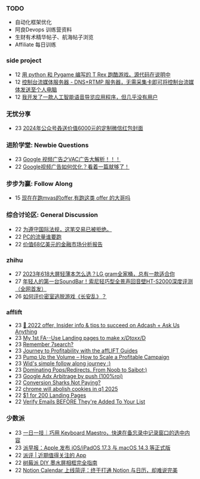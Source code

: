 ### TODO
-  自动化框架优化
-  阿良Devops 训练营资料
-  生财有术精华帖子、航海帖子浏览
-  Affiliate 每日训练

### side project
<!-- sideproject:START -->
-  12 [用 python 和 Pygame 编写的 T Rex 跑酷游戏。源代码在说明中](https://www.youtube.com/watch?v=pZySIXSelCA)
-  12 [控制台流媒体服务器 - DNS+RTMP 服务器，无需采集卡即可将控制台流媒体发送至个人电脑](https://github.com/Aioros/console-streaming-server)
-  12 [我开发了一款人工智能语音导览应用程序，但几乎没有用户](https://www.reddit.com/r/SideProject/comments/18gpp0e/ive_built_an_ai_audio_tour_app_but_have_almost_no/)<!-- sideproject:END -->


### 无忧分享
<!-- ruyo:START -->
-  23 [2024年公众号叒送价值6000元的定制微信红包封面](https://51.ruyo.net/18598.html)<!-- ruyo:END -->

### 进阶学堂: Newbie Questions
<!-- advertcn1:START -->
-  23 [Google 视频广告之VAC广告大解析！！！](https://www.advertcn.com/thread-113771-1-1.html)
-  22 [Google视频广告如何优化？看着一篇就够了！](https://www.advertcn.com/thread-113765-1-1.html)<!-- advertcn1:END -->

### 步步为赢: Follow Along
<!-- advertcn2:START -->
-  15 [现在在跑mvas的offer,有跑这类 offer 的大哥吗](https://www.advertcn.com/thread-113665-1-1.html)<!-- advertcn2:END -->

### 综合讨论区: General Discussion
<!-- advertcn3:START -->
-  22 [为遵守国际法规，这笔交易已被拒绝。](https://www.advertcn.com/thread-113766-1-1.html)
-  22 [PC的流量谁要跑](https://www.advertcn.com/thread-113764-1-1.html)
-  22 [价值68亿美元的金融市场分析报告](https://www.advertcn.com/thread-113763-1-1.html)<!-- advertcn3:END -->


### zhihu
<!-- zhihu:START -->
-  27 [2023年618大屏轻薄本怎么选？LG gram全家桶，总有一款适合你](http://zhuanlan.zhihu.com/p/632641888?utm_campaign=rss&utm_medium=rss&utm_source=rss&utm_content=title)
-  27 [年轻人的第一台SoundBar！索尼轻巧型全景声回音壁HT-S2000深度评测（全网首发）](http://zhuanlan.zhihu.com/p/630990296?utm_campaign=rss&utm_medium=rss&utm_source=rss&utm_content=title)
-  26 [如何评价密室逃脱游戏《长安乱》？](http://www.zhihu.com/question/563950552/answer/3045961312?utm_campaign=rss&utm_medium=rss&utm_source=rss&utm_content=title)<!-- zhihu:END -->

### afflift
<!-- afflift:START -->
-  23 [📣 2022 offer, Insider info &amp; tips to succeed on Adcash + Ask Us Anything](https://afflift.com/f/threads/%F0%9F%93%A3-2022-offer-insider-info-tips-to-succeed-on-adcash-ask-us-anything.6750/)
-  23 [My 1st FA--Use Landing pages to make x$/D to xx$/D](https://afflift.com/f/threads/my-1st-fa-use-landing-pages-to-make-x-d-to-xx-d.12502/)
-  23 [Remember 7search?](https://afflift.com/f/threads/remember-7search.12505/)
-  23 [Journey to Profitability with the affLIFT Guides](https://afflift.com/f/threads/journey-to-profitability-with-the-afflift-guides.10148/)
-  23 [Pump Up the Volume – How to Scale a Profitable Campaign](https://afflift.com/f/threads/pump-up-the-volume-%E2%80%93-how-to-scale-a-profitable-campaign.4239/)
-  23 [Wid&#39;s simple follow along journey :&rpar;](https://afflift.com/f/threads/wids-simple-follow-along-journey.12506/)
-  23 [Dominating Pops/Redirects. From Noob to Saibot;&rpar;](https://afflift.com/f/threads/dominating-pops-redirects-from-noob-to-saibot.12496/)
-  23 [Google Adx Arbitrage by push &lpar;100%roi&rpar;](https://afflift.com/f/threads/google-adx-arbitrage-by-push-100-roi.12165/)
-  22 [Conversion Sharks Not Paying?](https://afflift.com/f/threads/conversion-sharks-not-paying.12442/)
-  22 [chrome will abolish cookies in q1 2025](https://afflift.com/f/threads/chrome-will-abolish-cookies-in-q1-2025.12491/)
-  22 [$1 for 200 Landing Pages](https://afflift.com/f/threads/1-for-200-landing-pages.12504/)
-  22 [Verify Emails BEFORE They&#39;re Added To Your List](https://afflift.com/f/threads/verify-emails-before-theyre-added-to-your-list.8468/)<!-- afflift:END -->

### 少数派
<!-- sspai:START -->
-  23 [一日一技｜巧用 Keyboard Maestro，快速在备忘录中记录窗口的选中内容](https://sspai.com/post/85816)
-  23 [派早报：Apple 发布 iOS/iPadOS 17.3 与 macOS 14.3 等正式版](https://sspai.com/post/85997)
-  22 [派评 | 近期值得关注的 App](https://sspai.com/post/85988)
-  22 [树莓派 DIY 墨水屏相框完全指南](https://sspai.com/prime/story/tutorial-diy-eink-photoframe-with-rpi)
-  22 [Notion Calendar 上线简评：终于打通 Notion 与日历，却难说完美](https://sspai.com/post/85941)<!-- sspai:END -->
